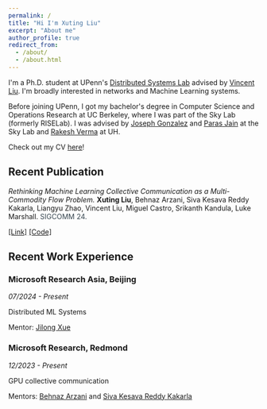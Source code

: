 ```yaml
---
permalink: /
title: "Hi I'm Xuting Liu"
excerpt: "About me"
author_profile: true
redirect_from: 
  - /about/
  - /about.html
---
```

I'm a Ph.D. student at UPenn's [Distributed Systems Lab](https://dsl.cis.upenn.edu/) advised by [Vincent Liu](https://vincen.tl/). I'm broadly interested in networks and Machine Learning systems.

Before joining UPenn, I got my bachelor's degree in Computer Science and Operations Research at UC Berkeley, where I was part of the Sky Lab (formerly RISELab). I was advised by [Joseph Gonzalez](http://people.eecs.berkeley.edu/~jegonzal/) and [Paras Jain](https://www.parasjain.com/) at the Sky Lab and [Rakesh Verma](http://cs.uh.edu/~rmverma/) at UH.

Check out my CV [here](https://drive.google.com/file/d/1jSAHMol5t-h_BSJtyR8Xh-U2pe0HEETm/view?usp=sharing)!

## Recent Publication
*Rethinking Machine Learning Collective Communication as a Multi-Commodity Flow Problem.*
**Xuting Liu**, Behnaz Arzani, Siva Kesava Reddy Kakarla, Liangyu Zhao, Vincent Liu, Miguel Castro, Srikanth Kandula, Luke Marshall.
<span style="color:#36454F">SIGCOMM 24.</span>

[[Link]](https://doi.org/10.1145/3651890.3672249)  [[Code]](https://github.com/microsoft/TE-CCL)

## Recent Work Experience
### Microsoft Research Asia, Beijing
_07/2024 - Present_

Distributed ML Systems

Mentor: [Jilong Xue](https://www.microsoft.com/en-us/research/people/jxue/)

### Microsoft Research, Redmond
_12/2023 - Present_

GPU collective communication

Mentors: [Behnaz Arzani](https://www.microsoft.com/en-us/research/people/bearzani/) and [Siva Kesava Reddy Kakarla](https://www.sivak.dev/)
